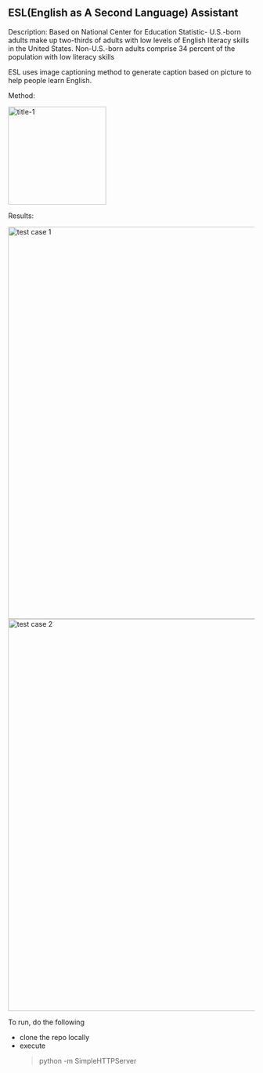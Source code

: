 ## ESL(English as A Second Language) Assistant 



Description: 
Based on National Center for Education Statistic- U.S.-born adults make up two-thirds of adults with low levels of English literacy skills in the United States.
Non-U.S.-born adults comprise 34 percent of the population with low literacy skills

ESL uses image captioning method to generate caption based on picture to help people learn English. 

Method: 

<img title="title-1" src="https://user-images.githubusercontent.com/26017262/64990327-9d2dcb80-d89d-11e9-9dcb-f50f46823948.png"  width="200" />               

Results: 

<p float="left">
 <img title="test case 1" src="https://user-images.githubusercontent.com/26017262/64992916-e0d70400-d8a2-11e9-8d4b-b97b0fc934d8.png"  width="800" /> 
  <img title="test case 2 " src="https://user-images.githubusercontent.com/26017262/65003988-c57eef80-d8c8-11e9-9ca9-3ba9159c2cff.png"  width="800" /> 
    
</p>

To run, do the following
* clone the repo locally
* execute
    > python -m SimpleHTTPServer
